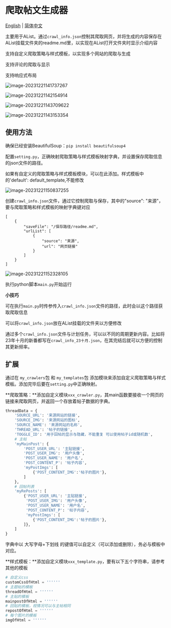 # 爬取帖文生成器

[English](./README.en.md) | [简体中文](./README.md)

主要用于AList。通过`crawl_info.json`控制其爬取网页，并将生成的内容保存在AList挂载文件夹的readme.md里，以实现在AList打开文件夹时显示介绍内容

支持自定义爬取策略与样式模板，以实现多个网站的爬取与生成

支持评论的爬取与显示

支持响应式布局

![image-20231221141737267](assets/image-20231221141737267.png)

![image-20231221142154914](assets/image-20231221142154914.png)

![image-20231221143709622](assets/image-20231221143709622.png)

![image-20231221143153354](assets/image-20231221143153354.png)

## 使用方法

确保已经安装BeautifulSoup：`pip install beautifulsoup4`

配置`setting.py`，正确映射爬取策略与样式模板映射字典，并设置保存爬取信息的json文件的路径。

如果有自定义的爬取策略与样式模板模块，可以在此添加。样式模板中的'default': default_template,不能修改

![image-20231221150837255](assets/image-20231221150837255.png)

创建`crawl_info.json`文件，通过它控制爬取与保存，其中的"source": "来源"，要与爬取策略和样式模板的映射字典键对应

```
[
    {
        "saveFile": "/保存路径/readme.md",
        "urlList": [
            {
                "source": "来源",
                "url": "网页链接"
            }
        ]
    }
]
```

![image-20231221152328105](assets/image-20231221152328105.png) 

执行python脚本`main.py`开始运行

**小技巧**

可在执行`main.py`时传参传入`crawl_info.json`文件的路径，此时会以这个路径获取爬取信息

可以将`crawl_info.json`放在AList挂载的文件夹以方便修改

通过多个`crawl_info.json`文件与计划任务，可以以不同的周期更新内容。比如将23年十月的新番都写在`crawl_info_23十月.json`，在其完结后就可以方便的控制其更新频率。



## 扩展

通过在 `my_crawlers`包 和 `my_templates`包 添加模块来添加自定义爬取策略与样式模板。添加完毕后要在`setting.py`中正确映射。

**爬取策略：**添加自定义模块`xxx_crawler.py`，其main函数要接收一个网页的链接来爬取网页，并返回一个存放着帖子数据的字典。

```python
threadData = {
    'SOURCE_URL': '来源网站的链接',
    'SOURCE_IMG': '来源网站的图标',
    'SOURCE_NAME': '来源网站的名称',
    'THREAD_URL': '帖子的链接',
    'TOGGLE_ID': '用于回帖的显示与隐藏，不能重复 可以使用帖子id或随机数',
    # 主帖
    'myMainPost': { 
        'POST_USER_URL': '主贴链接',
        'POST_USER_IMG': '用户头像',
        'POST_USER_NAME': '用户名',
        'POST_CONTENT_P': '帖子内容',
        'myPostImgs': [
            {'POST_CONTENT_IMG':'帖子的图片'},
        ]
    }, 
    # 回帖列表
    'myRePosts': [
        {'POST_USER_URL': '主贴链接',
         'POST_USER_IMG': '用户头像',
         'POST_USER_NAME': '用户名',
         'POST_CONTENT_P': '帖子内容',
         'myPostImgs': [
            {'POST_CONTENT_IMG':'帖子的图片'},
        ]},
    ]
}
```

字典中以 大写字母+下划线 的键值可以自定义（可以添加或删除），务必与模板中对应。

**样式模板：**添加自定义模块`xxx_template.py`，要有以下五个字符串，请参考其他的模板

```python
# 自定义css
customCssOfHtml = ''''''
# 主题帖的模板
threadOfHtml = ''''''
# 主贴的模板
mainpostOfHtml = ''''''
# 回贴的模板，视情况可以与主帖相同
repostOfHtml = ''''''
# 每个图片的模板
imgOfHtml = ''''''
```

